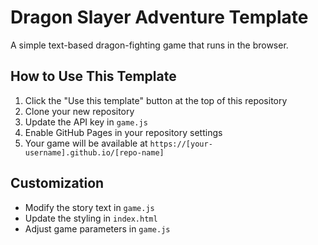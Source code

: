 # Dragon Slayer Adventure Template

A simple text-based dragon-fighting game that runs in the browser.

## How to Use This Template

1. Click the "Use this template" button at the top of this repository
2. Clone your new repository
3. Update the API key in `game.js`
4. Enable GitHub Pages in your repository settings
5. Your game will be available at `https://[your-username].github.io/[repo-name]`

## Customization

- Modify the story text in `game.js`
- Update the styling in `index.html`
- Adjust game parameters in `game.js`